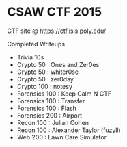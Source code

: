 # CSAW CTF 2015

CTF site @ https://ctf.isis.poly.edu/

Completed Writeups
- Trivia 10s
- Crypto 50 : Ones and Zer0es
- Crypto 50 : whiter0se
- Crypto 50 : zer0day
- Crypto 100 : notesy
- Forensics 100 : Keep Calm N CTF
- Forensics 100 : Transfer
- Forensics 100 : Flash
- Forensics 200 : Airport
- Recon 100 : Julian Cohen
- Recon 100 : Alexander Taylor (fuzyll)
- Web 200 : Lawn Care Simulator
